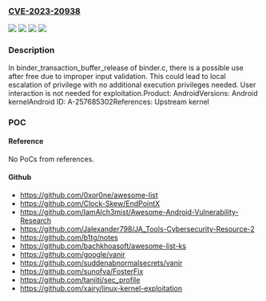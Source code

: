 ### [CVE-2023-20938](https://cve.mitre.org/cgi-bin/cvename.cgi?name=CVE-2023-20938)
![](https://img.shields.io/static/v1?label=Product&message=Android&color=blue)
![](https://img.shields.io/static/v1?label=Version&message=0%20&color=brightgreen)
![](https://img.shields.io/static/v1?label=Version&message=Android%20kernel%20&color=brightgreen)
![](https://img.shields.io/static/v1?label=Vulnerability&message=Elevation%20of%20privilege&color=brightgreen)

### Description

In binder_transaction_buffer_release of binder.c, there is a possible use after free due to improper input validation. This could lead to local escalation of privilege with no additional execution privileges needed. User interaction is not needed for exploitation.Product: AndroidVersions: Android kernelAndroid ID: A-257685302References: Upstream kernel

### POC

#### Reference
No PoCs from references.

#### Github
- https://github.com/0xor0ne/awesome-list
- https://github.com/Clock-Skew/EndPointX
- https://github.com/IamAlch3mist/Awesome-Android-Vulnerability-Research
- https://github.com/Jalexander798/JA_Tools-Cybersecurity-Resource-2
- https://github.com/b1tg/notes
- https://github.com/bachkhoasoft/awesome-list-ks
- https://github.com/google/vanir
- https://github.com/suddenabnormalsecrets/vanir
- https://github.com/sunofva/FosterFix
- https://github.com/tanjiti/sec_profile
- https://github.com/xairy/linux-kernel-exploitation

